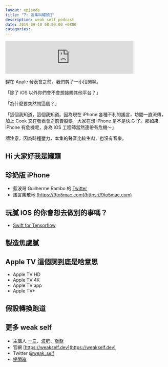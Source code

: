 ```yaml
---
layout: episode
title: "7: 這集叫罐頭🥫"
description: weak self podcast
date: 2019-09-10 08:00:00 +0800
categories: 
---
```

<iframe src="https://anchor.fm/weakself/embed/episodes/7-e5aemc" height="102px" width="400px" frameborder="0" scrolling="no"></iframe>

趕在 Apple 發表會之前，我們剪了一小段閒聊。

「除了 iOS 以外你們會不會想接觸其他平台？」

「為什麼要突然問這個？」

「這個我知道，這個我知道。因為現在 iPhone 各種不利的謠言，坊間一直流傳，加上 Cook 又在發表會之前賣股票，大家在想 iPhone 是不是快 G 了。那如果 iPhone 有危機呢，身為 iOS 工程師當然連帶有危機～」

請注意，因為時程壓力，本集的聲音比較生肉，也沒有音樂。

## Hi 大家好我是罐頭

## 珍奶版 iPhone

* 藍波哥 Guilherme Rambo 的 [Twitter](https://twitter.com/_inside)
* 謠言集散地 [https://9to5mac.com](https://9to5mac.com)

## 玩膩 iOS 的你會想去做別的事嗎？

* [Swift for Tensorflow](https://www.tensorflow.org/swift)

## 製造焦慮膩

## Apple TV 這個詞到底是啥意思
* Apple TV HD
* Apple TV 4K
* Apple TV app
* Apple TV+

## 假設轉換跑道

## 更多 weak self

* 主講人 [一三](https://twitter.com/ethanhuang13)、[波肥](https://twitter.com/PofatTseng)、[喬喬](https://twitter.com/joe_trash_talk)
* 官網 [https://weakself.dev](https://weakself.dev)
* Twitter [@weak_self](https://twitter.com/weak_self)
* [提問箱](https://peing.net/zh-TW/weak_self)